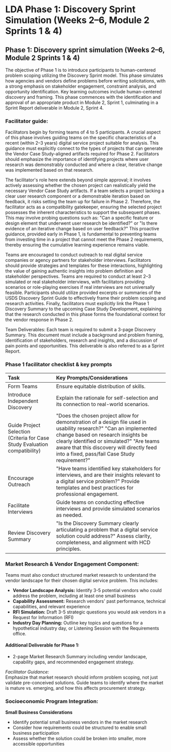 # LDA Phase 1: Discovery Sprint Simulation (Weeks 2–6, Module 2 Sprints 1 & 4\)

## Phase 1: Discovery sprint simulation (Weeks 2–6, Module 2 Sprints 1 & 4\)

The objective of Phase 1 is to introduce participants to human-centered problem scoping utilizing the Discovery Sprint model. This phase simulates how agencies and vendors define problems before writing solicitations, with a strong emphasis on stakeholder engagement, constraint analysis, and opportunity identification. Key learning outcomes include human-centered discovery and framing. This phase commences with the identification and approval of an appropriate product in Module 2, Sprint 1, culminating in a Sprint Report deliverable in Module 2, Sprint 4\.

### Facilitator guide:

Facilitators begin by forming teams of 4 to 5 participants. A crucial aspect of this phase involves guiding teams on the specific characteristics of a recent (within 2–3 years) digital service project suitable for analysis. This guidance must explicitly connect to the types of projects that can generate the Vendor Case Study-aligned artifacts required for Phase 2\. Facilitators should emphasize the importance of identifying projects where user research was demonstrably conducted and where a clear, iterative change was implemented based on that research.

The facilitator's role here extends beyond simple approval; it involves actively assessing whether the chosen project can realistically yield the necessary Vendor Case Study artifacts. If a team selects a project lacking a clear user research component or a demonstrable iteration based on feedback, it risks setting the team up for failure in Phase 2\. Therefore, the facilitator acts as a compatibility gatekeeper, ensuring the selected project possesses the inherent characteristics to support the subsequent phases. This may involve probing questions such as: "Can a specific feature or design element that underwent user research be identified?" or "Is there evidence of an iterative change based on user feedback?" This proactive guidance, provided early in Phase 1, is fundamental to preventing teams from investing time in a project that cannot meet the Phase 2 requirements, thereby ensuring the cumulative learning experience remains viable.

Teams are encouraged to conduct outreach to real digital service companies or agency partners for stakeholder interviews. Facilitators should provide strategies and templates for these interactions, highlighting the value of gaining authentic insights into problem definition and stakeholder perspectives. Teams are required to conduct at least 2–3 simulated or real stakeholder interviews, with facilitators providing scenarios or role-playing exercises if real interviews are not universally feasible. Participants should utilize provided excerpts or summaries of the USDS Discovery Sprint Guide to effectively frame their problem scoping and research activities. Finally, facilitators must explicitly link the Phase 1 Discovery Summary to the upcoming Case Study Development, explaining that the research conducted in this phase forms the foundational context for the vendor response in Phase 2\.

Team Deliverables: Each team is required to submit a 3-page Discovery Summary. This document must include a background and problem framing, identification of stakeholders, research and insights, and a discussion of pain points and opportunities. This deliverable is also referred to as a Sprint Report.

### Phase 1 facilitator checklist & key prompts

| Task | Key Prompts/Considerations |
| :---- | :---- |
| Form Teams | Ensure equitable distribution of skills. |
| Introduce Independent Discovery | Explain the rationale for self-selection and its connection to real-world scenarios. |
| Guide Project Selection (Criteria for Case Study Evaluation compatibility) | "Does the chosen project allow for demonstration of a design file used in usability research?" "Can an implemented change based on research insights be clearly identified or simulated?" "Are teams aware that this discovery will directly feed into a fixed, pass/fail Case Study requirement?" |
| Encourage Outreach | "Have teams identified key stakeholders for interviews, and are their insights relevant to a digital service problem?" Provide templates and best practices for professional engagement. |
| Facilitate Interviews | Guide teams on conducting effective interviews and provide simulated scenarios as needed. |
| Review Discovery Summary | "Is the Discovery Summary clearly articulating a problem that a digital service solution could address?" Assess clarity, completeness, and alignment with HCD principles. |

### Market Research & Vendor Engagement Component:

Teams must also conduct structured market research to understand the vendor landscape for their chosen digital service problem. This includes:

* **Vendor Landscape Analysis:** Identify 3-5 potential vendors who could address the problem, including at least one small business
* **Capability Assessment:** Research vendors' past performance, technical capabilities, and relevant experience
* **RFI Simulation:** Draft 3-5 strategic questions you would ask vendors in a Request for Information (RFI)
* **Industry Day Planning:** Outline key topics and questions for a hypothetical industry day, or Listening Session with the Requirements office. 

#### Additional Deliverable for Phase 1:
* 2-page Market Research Summary including vendor landscape, capability gaps, and recommended engagement strategy.

_Facilitator Guidance:_ <br>
Emphasize that market research should inform problem scoping, not just validate pre-conceived solutions. Guide teams to identify where the market is mature vs. emerging, and how this affects procurement strategy.

### Socioeconomic Program Integration:

**Small Business Considerations**
* Identify potential small business vendors in the market research
* Consider how requirements could be structured to enable small business participation
* Assess whether the solution could be broken into smaller, more accessible opportunities
